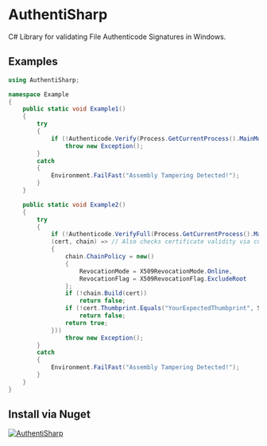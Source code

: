 # AuthentiSharp
C# Library for validating File Authenticode Signatures in Windows.

## Examples
```csharp
using AuthentiSharp;

namespace Example
{
    public static void Example1()
    {
        try
        {
            if (!Authenticode.Verify(Process.GetCurrentProcess().MainModule.FileName)) // Only checks authenticode signature
                throw new Exception();
        }
        catch
        {
            Environment.FailFast("Assembly Tampering Detected!");
        }
    }

    public static void Example2()
    {
        try
        {
            if (!Authenticode.VerifyFull(Process.GetCurrentProcess().MainModule.FileName,
            (cert, chain) => // Also checks certificate validity via custom callback
            {
                chain.ChainPolicy = new()
                {
                    RevocationMode = X509RevocationMode.Online,
                    RevocationFlag = X509RevocationFlag.ExcludeRoot
                };
                if (!chain.Build(cert))
                    return false;
                if (!cert.Thumbprint.Equals("YourExpectedThumbprint", StringComparison.OrdinalIgnoreCase))
                    return false;
                return true;
            }))
                throw new Exception();
        }
        catch
        {
            Environment.FailFast("Assembly Tampering Detected!");
        }
    }
}
```

## Install via Nuget
[![AuthentiSharp](https://img.shields.io/badge/AuthentiSharp-1.1.0-123)](https://www.nuget.org/packages/AuthentiSharp/)

